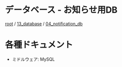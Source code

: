 # データベース - お知らせ用DB

[root](./../../../README.md) 
/ [13_database](./../README.md) 
/ [04_notification_db](./README.md)

# 各種ドキュメント

* ミドルウェア: MySQL
